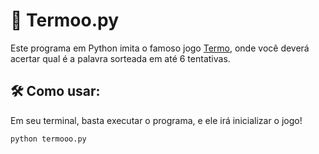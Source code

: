 # 📖 Termoo.py
Este programa em Python imita o famoso jogo [Termo](https://term.ooo), onde você deverá acertar qual é a palavra sorteada em até 6 tentativas.



## 🛠️ Como usar:

Em seu terminal, basta executar o programa, e ele irá inicializar o jogo!
```
python termooo.py
```

